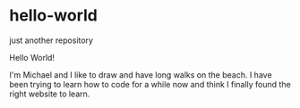 # hello-world
just another repository

Hello World!

I'm Michael and I like to draw and have long walks on the beach.
I have been trying to learn how to code for a while now and think I finally found the right website to learn.
